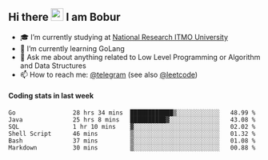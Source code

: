 ## Hi there <img src="https://media.giphy.com/media/hvRJCLFzcasrR4ia7z/giphy.gif" width="25px" height="25px"> I am Bobur

- :mortar_board: I’m currently studying at [National Research ITMO University](https://itmo.ru/)
- :seedling: I’m currently learning GoLang
- :speech_balloon: Ask me about anything related to Low Level Programming or Algorithm and Data Structures
- :mailbox: How to reach me: [@telegram](https://t.me/octoant) (see also [@leetcode](https://leetcode.com/octoant/))    

#### Coding stats in last week

<!--START_SECTION:waka-->

```text
Go                28 hrs 34 mins  ████████████▒░░░░░░░░░░░░   48.99 %
Java              25 hrs 8 mins   ██████████▓░░░░░░░░░░░░░░   43.08 %
SQL               1 hr 10 mins    ▓░░░░░░░░░░░░░░░░░░░░░░░░   02.02 %
Shell Script      46 mins         ▒░░░░░░░░░░░░░░░░░░░░░░░░   01.32 %
Bash              37 mins         ▒░░░░░░░░░░░░░░░░░░░░░░░░   01.08 %
Markdown          30 mins         ▒░░░░░░░░░░░░░░░░░░░░░░░░   00.88 %
```

<!--END_SECTION:waka-->

